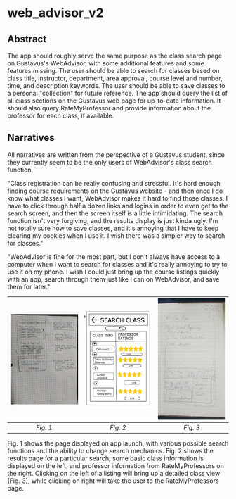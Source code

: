 # web_advisor_v2

## Abstract

The app should roughly serve the same purpose as the class search page on Gustavus's WebAdvisor, with some additional features and some features missing. The user should be able to search for classes based on class title, instructor, department, area approval, course level and number, time, and description keywords. The user should be able to save classes to a personal "collection" for future reference. The app should query the list of all class sections on the Gustavus web page for up-to-date information. It should also query RateMyProfessor and provide information about the professor for each class, if available. 

## Narratives

All narratives are written from the perspective of a Gustavus student, since they currently seem to be the only users of WebAdvisor's class search function.

"Class registration can be really confusing and stressful. It's hard enough finding course requirements on the Gustavus website - and then once I do know what classes I want, WebAdvisor makes it hard to find those classes. I have to click through half a dozen links and logins in order to even get to the search screen, and then the screen itself is a little intimidating. The search function isn't very forgiving, and the results display is just kinda ugly. I'm not totally sure how to save classes, and it's annoying that I have to keep clearing my cookies when I use it. I wish there was a simpler way to search for classes."

"WebAdvisor is fine for the most part, but I don't always have access to a computer when I want to search for classes and it's really annoying to try to use it on my phone. I wish I could just bring up the course listings quickly with an app, search through them just like I can on WebAdvisor, and save them for later."

| ![Fig. 1](images/figure_1.jpg) | ![Fig. 2](images/figure_2.png) | ![Fig. 3](images/figure_3.jpg) |
|:--:|:--:|:--:|
| *Fig. 1* | *Fig. 2* | *Fig. 3* |

Fig. 1 shows the page displayed on app launch, with various possible search functions and the ability to change search mechanics. Fig. 2 shows the results page for a particular search; some basic class information is displayed on the left, and professor information from RateMyProfessors on the right. Clicking on the left of a listing will bring up a detailed class view (Fig. 3), while clicking on right will take the user to the RateMyProfessors page.
